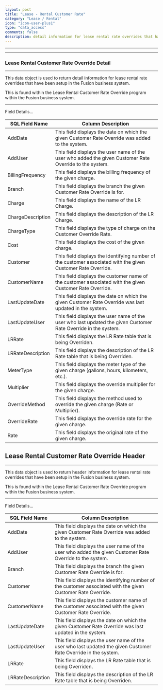 ```yaml
---
layout: post
title: "Lease - Rental Customer Rate"
category: "Lease / Rental" 
icon: "icon-user-plus1"
type: "data_access" comments: falsedescription: detail information for lease rental rate overrides that have been setup in the Fusion business system
---
```


---
---
### Lease Rental Customer Rate Override Detail
---

This data object is used to return detail information for lease rental rate
overrides that have been setup in the Fusion business system.

This is found within the Lease Rental Customer Rate Override program within the
Fusion business system.

 <!-- SQL VIEW:  **vwLR_SSR_LRCustomerRateOverrideDetail**



 -->  <hr>Field Details...

| **SQL Field Name** | **Column Description**                                                                                         |
|---|---|
| AddDate            | This field displays the date on which the given Customer Rate Override was added to the system.                |
| AddUser            | This field displays the user name of the user who added the given Customer Rate Override to the system.        |
| BillingFrequency   | This field displays the billing frequency of the given charge.                                                 |
| Branch             | This field displays the branch the given Customer Rate Override is for.                                        |
| Charge             | This field displays the name of the LR Charge.                                                                 |
| ChargeDescription  | This field displays the description of the LR Charge.                                                          |
| ChargeType         | This field displays the type of charge on the Customer Override Rate.                                          |
| Cost               | This field displays the cost of the given charge.                                                              |
| Customer           | This field displays the identifying number of the customer associated with the given Customer Rate Override.   |
| CustomerName       | This field displays the customer name of the customer associated with the given Customer Rate Override.        |
| LastUpdateDate     | This field displays the date on which the given Customer Rate Override was last updated in the system.         |
| LastUpdateUser     | This field displays the user name of the user who last updated the given Customer Rate Override in the system. |
| LRRate             | This field displays the LR Rate table that is being Overriden.                                                 |
| LRRateDescription  | This field displays the description of the LR Rate table that is being Overriden.                              |
| MeterType          | This field displays the meter type of the given charge (gallons, hours, kilometers, etc.).                     |
| Multiplier         | This field displays the override multiplier for the given charge.                                              |
| OverrideMethod     | This field displays the method used to override the given charge (Rate or Multiplier).                         |
| OverrideRate       | This field displays the override rate for the given charge.                                                    |
| Rate               | This field displays the original rate of the given charge.                                                     |

## Lease Rental Customer Rate Override Header
---

This data object is used to return header information for lease rental rate
overrides that have been setup in the Fusion business system.

This is found within the Lease Rental Customer Rate Override program within the
Fusion business system.

 <!-- SQL VIEW:  **vwLR_SSR_LRCustomerRateOverrideHeader**



 -->  <hr>Field Details...

| **SQL Field Name** | **Column Description**                                                                                         |
|---|---|
| AddDate            | This field displays the date on which the given Customer Rate Override was added to the system.                |
| AddUser            | This field displays the user name of the user who added the given Customer Rate Override to the system.        |
| Branch             | This field displays the branch the given Customer Rate Override is for.                                        |
| Customer           | This field displays the identifying number of the customer associated with the given Customer Rate Override.   |
| CustomerName       | This field displays the customer name of the customer associated with the given Customer Rate Override.        |
| LastUpdateDate     | This field displays the date on which the given Customer Rate Override was last updated in the system.         |
| LastUpdateUser     | This field displays the user name of the user who last updated the given Customer Rate Override in the system. |
| LRRate             | This field displays the LR Rate table that is being Overriden.                                                 |
| LRRateDescription  | This field displays the description of the LR Rate table that is being Overriden.                              |